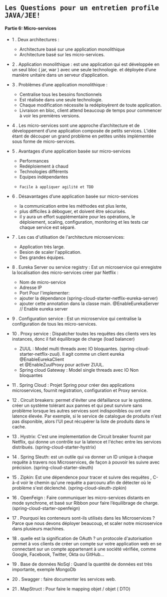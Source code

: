 ## <samp>Les Questions pour un entretien profile JAVA/JEE!</samp>

#### Partie 6: Micro-services

- 1 .	Deux architectures :
  *  Architecture basé sur une application monolithique 
  *  Architecture basé sur les micro-services.

- 2 .	Application monolithique : est une application qui est développée en un seul bloc ( jar, war )  avec une seule technologie. et déployée d’une manière unitaire dans un serveur d’application.

- 3 .	Problèmes d’une application monolithique : 
  *  Centralise tous les besoins fonctionnels
  *  Est réalisée dans une seule technologie. 
  *  Chaque modification nécessite la redéployèrent de toute application.
  *  Livraison en bloc, client attend beaucoup de temps pour commencer à voir les premières versions.

- 4 .	Les micro-services sont une approche d’architecture et de développement d’une application composée de petits services. L’idée étant de découper un grand problème en petites unités implémentée sous forme de micro-services.

- 5 .	Avantages d’une application basée sur micro-services
  *  Performances
  *  Redéploiement à chaud
  *  Technologies différents
  *  Equipes indépendantes
  * 	Facile à appliquer agilité et TDD

- 6 .	Désavantages d’une application basée sur micro-services
  *  la communication entre les méthodes est plus lente, 
  *  plus difficiles à déboguer, et doivent être sécurisés.
  *  il y aura un effort supplémentaire pour les opérations, le déploiement, scaling, configuration, monitoring et les tests car chaque service est séparé.

- 7 . Les cas d'utilsation de l'architecture microservices: 
  *  Application très large.
  *  Besion de scaler l'application.
  *  Des grandes équipes.

- 8 .	Eureka Server ou service registry : Est un microservice qui enregistre la localisation des micro-services créer par Netflix :
  *  Nom de micro-service
  *  Adresse IP
  *  Port
  Pour l'implementer:
  *  ajouter la dépendance (spring-cloud-starter-netflix-eureka-server)
  *  ajouter cette annotation dans la classe main. @EnableEurekaServer	// Enable eureka server

- 9 .	Configuration service : Est un microservice qui centralise la configuration de tous les micro-services.

- 10 .	Proxy service : Dispatcher toutes les requêtes des clients vers les instances, donc il fait équilibrage de charge (load balancer)
  *  ZUUL : Model multi threads avec IO bloquantes. (spring-cloud-starter-netflix-zuul). Il agit comme un client eureka @EnableEurekaClient 		
et @EnableZuulProxy		pour activer ZUUL.
  *  Spring cloud Gateway : Model single threads avec IO Non bloquantes

- 11 .	Spring Cloud : Projet Spring pour créer des applications microservices, fournit registration, configuration et Proxy service.

- 12 . Circuit breakers: permet d'éviter une défaillance sur le système. créer un système tolérant aux pannes et qui peut survivre sans problème lorsque les autres services sont indisponibles ou ont une latence élevée. Par exemple, si le service de catalogue de produits n'est pas disponible, alors l'UI peut récupérer la liste de produits dans le cache.

- 13 . Hystrix: C'est une implementation de Circuit breaker fournit par Netflix, qui donne un contrôle sur la latence et l'échec entre les services distribués. (spring-cloud-starter-hystrix)

- 14 . Spring Sleuth: est un outile qui va donner un ID unique à chaque requête à travers nos Microservices, de façon à pouvoir les suivre avec précision. (spring-cloud-starter-sleuth)

- 15 . Zipkin: Est une dépendence pour tracer et suivre des requêtes , C-à-d voir le chemin qu'une requête a parcouru afin de détecter où le problème s'est déclenché. (spring-cloud-sleuth-zipkin)

- 16 .	OpenFeign : Faire communiquer les micro-services distants en mode synchrone, et basé sur Ribbon pour faire l’équilibrage de charge.
       (spring-cloud-starter-openfeign)

- 17 . Pourquoi les conteneurs sont-ils utilisés dans les Microservices ? Parce que nous devons déployer beaucoup, et scaler notre microservice dans plusieurs machines.

- 18 . quelle est la signification de OAuth ?  un protocole d'autorisation permet à vos clients de créer un compte sur votre application web en se connectant sur un compte appartenant à une société vérifiée, comme Google, Facebook, Twitter, Okta ou GitHub...

- 19 .	Base de données NoSql : Quand la quantité de données est très importante, exemple MongoDb

- 20 .	Swagger : faire documenter les services web.

- 21 .	MapStruct : Pour faire le mapping objet / objet ( DTO)

